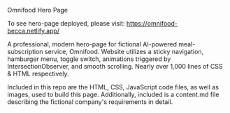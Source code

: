 Omnifood Hero Page

To see hero-page deployed, please visit: https://omnifood-becca.netlify.app/

A professional, modern hero-page for fictional AI-powered meal-subscription service, Omnifood. Website utilizes a sticky navigation, hamburger menu, toggle switch, animations triggered by IntersectionObserver, and smooth scrolling. Nearly over 1,000 lines of CSS & HTML respectively.

Included in this repo are the HTML, CSS, JavaScript code files, as well as images, used to build this page. Additionally, included is a content.md file describing the fictional company's requirements in detail.
